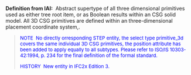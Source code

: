 ﻿**Definition from&nbsp;IAI:** &nbsp;Abstract supertype of all three dimensional primitives used as either tree root item, or as Boolean results within an CSG solid model. All 3D CSG primitives are defined within an&nbsp;three-dimensional placement coordinate system,.

> <font color="#0000ff" size="-1">NOTE&nbsp;
No directly orresponding STEP entity, the select type primitive_3d
covers the same individual 3D CSG primitives, the position attribute
has been added to apply equally to all subtypes.
Please refer to ISO/IS 10303-42:1994, p. 234 for the final definition
of the formal standard. </font>
> 
> <font color="#0000ff" size="-1">HISTORY&nbsp;
New entity in IFC2x Edition 3.</font>
>
